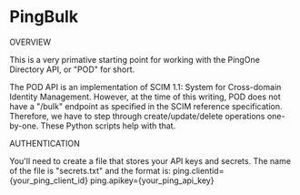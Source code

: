 # PingBulk

OVERVIEW

This is a very primative starting point for working with the PingOne Directory API, or "POD" for short. 

The POD API is an implementation of SCIM 1.1: System for Cross-domain Identity Management. 
However, at the time of this writing, POD does not have a "/bulk" endpoint as specified in the SCIM reference specification. 
Therefore, we have to step through create/update/delete operations one-by-one. These Python scripts help with that. 




AUTHENTICATION

You'll need to create a file that stores your API keys and secrets. The name of the file is "secrets.txt" and the format is:
ping.clientid={your_ping_client_id}
ping.apikey={your_ping_api_key}
